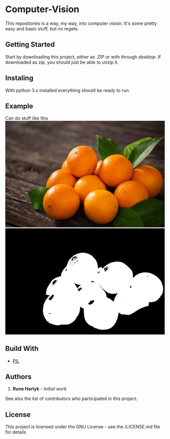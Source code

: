 # Computer-Vision
This repositories is a way, my way, into computer vision. It's some pretty easy and basic stuff, but no regets.

## Getting Started
Start by downloading this project, either as .ZIP or with through *desktop*.
If downloaded as zip, you should just be able to unzip it.

## Instaling
With python 3.x installed everything should be ready to run.

## Example
Can do stuff like this
![input-picture](https://github.com/runeharlyk/Computer-Vision/blob/master/Color-Extraction/test.jpg)
![output-picture](https://github.com/runeharlyk/Computer-Vision/blob/master/Color-Extraction/demo.jpg)


## Build With
* [PIL](http://www.pythonware.com/products/pil/)

## Authors
1. **Rune Harlyk** - *Initial work*

See also the list of contributors who participated in this project.

## License
This project is licensed under the GNU License - see the /LICENSE.md file for details
